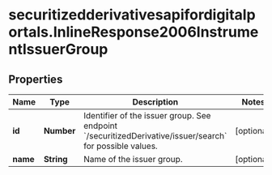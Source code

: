 # securitizedderivativesapifordigitalportals.InlineResponse2006InstrumentIssuerGroup

## Properties

Name | Type | Description | Notes
------------ | ------------- | ------------- | -------------
**id** | **Number** | Identifier of the issuer group. See endpoint &#x60;/securitizedDerivative/issuer/search&#x60; for possible values. | [optional] 
**name** | **String** | Name of the issuer group. | [optional] 


